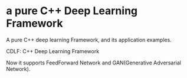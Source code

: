 # a pure C++ Deep Learning Framework

A pure C++ deep learning Framework, and its application examples.


CDLF: C++ Deep Learning Framework

Now it supports FeedForward Network and GAN(Generative Adversarial Network).


